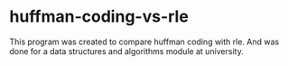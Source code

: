 # huffman-coding-vs-rle
This program was created to compare huffman coding with rle. And was done for a data structures and algorithms module at university.
